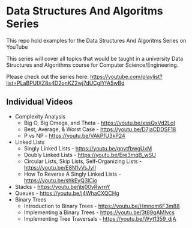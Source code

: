 # Data Structures And Algoritms Series

This repo hold examples for the Data Structures And Algoritms Series on YouTube

This series will cover all topics that would be taught in a university Data Structures and Algorithms course for Computer Science/Engineering. 

Please check out the series here: https://youtube.com/playlist?list=PLaBPUIXZ8s4D2onKZ2wj7dUCglYfA5wBd

## Individual Videos
* Complexity Analysis
    * Big O, Big Omega, and Theta - https://youtu.be/xssQxVd2LoI
    * Best, Average, & Worst Case - https://youtu.be/D7jaCDDSF18
    * P vs NP - https://youtu.be/VAkPfU3kP24
* Linked Lists
    * Singly Linked Lists - https://youtu.be/gpvtfbwgUxM
    * Doubly Linked Lists - https://youtu.be/Ere3mqB_wSU
    * Circular Lists, Skip Lists, Self-Organizing Lists - https://youtu.be/E8N1yVsJylI
    * How To Reverse A Singly Linked Lists - https://youtu.be/shkEyQ3lCio
* Stacks - https://youtu.be/jbj00yRwrnY
* Queues - https://youtu.be/j4WhaCXQCHg
* Binary Trees
    * Introduction to Binary Trees - https://youtu.be/Hmnom6F3m88
    * Implementing a Binary Trees - https://youtu.be/3t89qAMlvcs
    * Implementing Tree Traversals - https://youtu.be/Wyt1359_djA